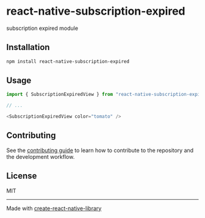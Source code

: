 # react-native-subscription-expired

subscription expired module

## Installation

```sh
npm install react-native-subscription-expired
```

## Usage

```js
import { SubscriptionExpiredView } from "react-native-subscription-expired";

// ...

<SubscriptionExpiredView color="tomato" />
```

## Contributing

See the [contributing guide](CONTRIBUTING.md) to learn how to contribute to the repository and the development workflow.

## License

MIT

---

Made with [create-react-native-library](https://github.com/callstack/react-native-builder-bob)
